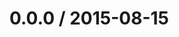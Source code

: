 <!--mdast setext-->

<!--lint disable no-multiple-toplevel-headings-->

<!--lint disable maximum-line-length-->

0.0.0 / 2015-08-15
==================
